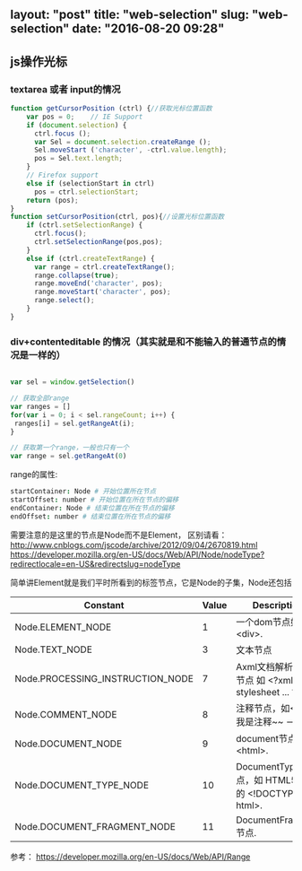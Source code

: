 layout: "post"
title: "web-selection"
slug: "web-selection"
date: "2016-08-20 09:28"
---

## js操作光标

### textarea 或者 input的情况
```js
function getCursorPosition (ctrl) {//获取光标位置函数
    var pos = 0;    // IE Support
    if (document.selection) {
      ctrl.focus ();
      var Sel = document.selection.createRange ();
      Sel.moveStart ('character', -ctrl.value.length);
      pos = Sel.text.length;
    }
    // Firefox support
    else if (selectionStart in ctrl)
      pos = ctrl.selectionStart;
    return (pos);
}
function setCursorPosition(ctrl, pos){//设置光标位置函数
    if (ctrl.setSelectionRange) {
      ctrl.focus();
      ctrl.setSelectionRange(pos,pos);
    }
    else if (ctrl.createTextRange) {
      var range = ctrl.createTextRange();
      range.collapse(true);
      range.moveEnd('character', pos);
      range.moveStart('character', pos);
      range.select();
    }
}
```

### div+contenteditable 的情况（其实就是和不能输入的普通节点的情况是一样的）

```js

var sel = window.getSelection()

// 获取全部range
var ranges = []
for(var i = 0; i < sel.rangeCount; i++) {
 ranges[i] = sel.getRangeAt(i);
}

// 获取第一个range，一般也只有一个
var range = sel.getRangeAt(0)

```

range的属性:
```coffee
startContainer: Node # 开始位置所在节点
startOffset: number # 开始位置在所在节点的偏移
endContainer: Node # 结束位置在所在节点的偏移
endOffset: number # 结束位置在所在节点的偏移
```

需要注意的是这里的节点是Node而不是Element， 区别请看：
http://www.cnblogs.com/jscode/archive/2012/09/04/2670819.html
https://developer.mozilla.org/en-US/docs/Web/API/Node/nodeType?redirectlocale=en-US&redirectslug=nodeType

简单讲Element就是我们平时所看到的标签节点，它是Node的子集，Node还包括

Constant	| Value |	Description
----|--|--
Node.ELEMENT_NODE |	1	| 一个dom节点如 c or &lt;div&gt;.
Node.TEXT_NODE |	3	| 文本节点
Node.PROCESSING_INSTRUCTION_NODE |	7 |	Axml文档解析指示节点 如 &lt;?xml-stylesheet ... ?&gt; .
Node.COMMENT_NODE	| 8 | 	注释节点，如&lt;!-- 我是注释~~ --&gt;.
Node.DOCUMENT_NODE	| 9 |	document节点， &lt;html&gt;.
Node.DOCUMENT_TYPE_NODE	| 10 | DocumentType 节点，如 HTML5 文档的 &lt;!DOCTYPE html&gt;.
Node.DOCUMENT_FRAGMENT_NODE	| 11 | DocumentFragment 节点.

参考：
https://developer.mozilla.org/en-US/docs/Web/API/Range
